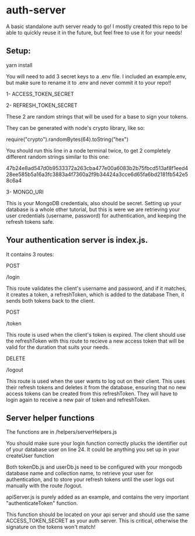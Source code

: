 # auth-server

A basic standalone auth server ready to go!
I mostly created this repo to be able to quickly reuse it in the future, but feel free to use it for your needs!

## Setup:

yarn install

You will need to add 3 secret keys to a .env file. I included an example.env, but make sure to rename it to .env and never commit it to your repo!!

1- ACCESS_TOKEN_SECRET

2- REFRESH_TOKEN_SECRET

These 2 are random strings that will be used for a base to sign your tokens.

They can be generated with node's crypto library, like so:

require("crypto").randomBytes(64).toString("hex")

You should run this line in a node terminal twice, to get 2 completely different random strings similar to this one:

47b24e8ad547d0b9533372a263cba477e00a6083b2b75fbcd513af8f1eed428ee585b5a16a3fc3883a4f7360a2f9b34424a3cce6d65fa6bd2181fb542e58c6a4

3- MONGO_URI

This is your MongoDB credentials, also should be secret.
Setting up your database is a whole other tutorial, but this is were we are retrieving your user credentials (username, password) for authentication, and keeping the refresh tokens safe.

## Your authentication server is index.js.

It contains 3 routes:

POST

/login

This route validates the client's username and password, and if it matches, it creates a token, a refreshToken, which is added to the database
Then, it sends both tokens back to the client.

POST

/token

This route is used when the client's token is expired. The client should use the refreshToken with this route to recieve a new access token that will be valid for the duration that suits your needs.

DELETE

/logout

This route is used when the user wants to log out on their client. This uses their refresh tokens and deletes it from the database, ensuring that no new access tokens can be created from this refreshToken. They will have to login again to receive a new pair of token and refreshToken.

## Server helper functions

The functions are in /helpers/serverHelpers.js

You should make sure your login function correctly plucks the identifier out of your database user on line 24. It could be anything you set up in your createUser function

Both tokenDb.js and userDb.js need to be configured with your mongodb database name and collection name, to retrieve your user for authentication, and to store your refresh tokens until the user logs out manually with the route /logout.

apiServer.js is purely added as an example, and contains the very important "authenticateToken" function.

This function should be located on your api server and should use the same ACCESS_TOKEN_SECRET as your auth server. This is critical, otherwise the signature on the tokens won't match!
